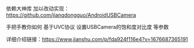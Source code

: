 依赖大神库 加以改动实现： https://github.com/jiangdongguo/AndroidUSBCamera


手把手教你如何  基于UVC协议  设置USBCamera的饱和度对比度 等参数  

详细介绍链接：https://www.jianshu.com/p/fda924f116e4?v=1676687365191
